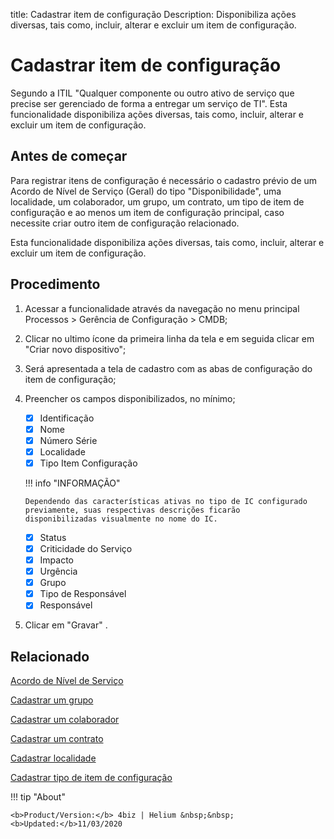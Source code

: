 title: Cadastrar item de configuração
Description: Disponibiliza ações diversas, tais como, incluir, alterar e excluir um item de configuração. 

# Cadastrar item de configuração
Segundo a ITIL "Qualquer componente ou outro ativo de serviço que precise ser gerenciado de forma a entregar um serviço de TI".
Esta funcionalidade disponibiliza ações diversas, tais como, incluir, alterar e excluir um item de configuração.

Antes de começar
--------------------

Para registrar itens de configuração é necessário o cadastro prévio de um Acordo
de Nível de Serviço (Geral) do tipo "Disponibilidade", uma localidade, um
colaborador, um grupo, um contrato, um tipo de item de configuração e ao menos
um item de configuração principal, caso necessite criar outro item de
configuração relacionado.

Esta funcionalidade disponibiliza ações diversas, tais como, incluir, alterar e
excluir um item de configuração.

Procedimento
----------------

1.  Acessar a funcionalidade através da navegação no menu principal Processos \>
    Gerência de Configuração \> CMDB;

2.  Clicar no ultimo ícone da primeira linha da tela e em seguida clicar em
    "Criar novo dispositivo";

3.  Será apresentada a tela de cadastro com as abas de configuração do item de
    configuração;

4.  Preencher os campos disponibilizados, no mínimo;

    * [x] Identificação
    * [x] Nome
    * [x] Número Série
    * [x] Localidade 
    * [x] Tipo Item Configuração
    
    !!! info "INFORMAÇÃO"
    
        Dependendo das características ativas no tipo de IC configurado previamente, suas respectivas descrições ficarão                   disponibilizadas visualmente no nome do IC. 
    
    * [x] Status
    * [x] Criticidade do Serviço
    * [x] Impacto
    * [x] Urgência
    * [x] Grupo
    * [x] Tipo de Responsável
    * [x] Responsável
    
5.  Clicar em "Gravar" .

Relacionado
----------------

[Acordo de Nível de Serviço](/pt-br/4biz-helium/processes/service-level/use/service-level-agreement.html)

[Cadastrar um grupo](/pt-br/4biz-helium/initial-settings/access-settings/user/register-groups.html)

[Cadastrar um colaborador](/pt-br/4biz-helium/initial-settings/access-settings/user/register-employee.html)

[Cadastrar um contrato](/pt-br/4biz-helium/additional-features/contract-management/use/register-contract.html)

[Cadastrar localidade](/pt-br/4biz-helium/platform-administration/region-and-language/register-locations.html)

[Cadastrar tipo de item de configuração](/pt-br/4biz-helium/processes/configuration/configuration/register-type-ic.html)

!!! tip "About"

    <b>Product/Version:</b> 4biz | Helium &nbsp;&nbsp;
    <b>Updated:</b>11/03/2020

